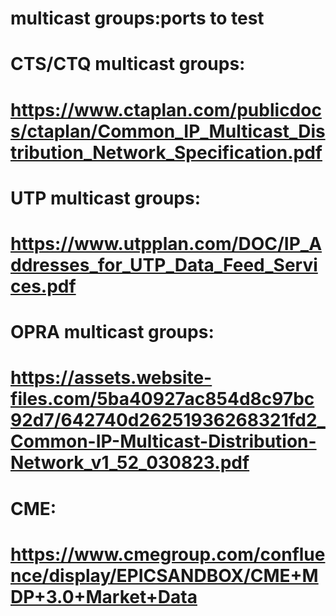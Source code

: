 # multicast groups:ports to test
#
# CTS/CTQ multicast groups:
# https://www.ctaplan.com/publicdocs/ctaplan/Common_IP_Multicast_Distribution_Network_Specification.pdf
#
# UTP multicast groups:
# https://www.utpplan.com/DOC/IP_Addresses_for_UTP_Data_Feed_Services.pdf
#
# OPRA multicast groups:
# https://assets.website-files.com/5ba40927ac854d8c97bc92d7/642740d26251936268321fd2_Common-IP-Multicast-Distribution-Network_v1_52_030823.pdf
#
# CME:
# https://www.cmegroup.com/confluence/display/EPICSANDBOX/CME+MDP+3.0+Market+Data
